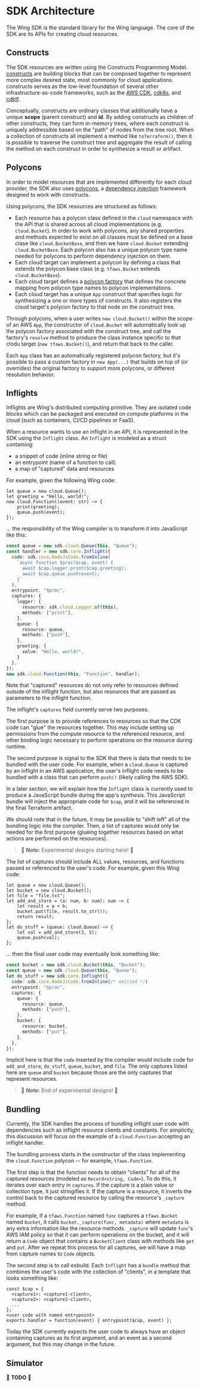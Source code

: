 # SDK Architecture

The Wing SDK is the standard library for the Wing language.
The core of the SDK are its APIs for creating cloud resources.

## Constructs

The SDK resources are written using the Constructs Programming Model.
[constructs](https://github.com/aws/constructs) are building blocks that can be composed together to represent more complex desired state, most commonly for cloud applications.
constructs serves as the low-level foundation of several other infrastructure-as-code frameworks, such as the [AWS CDK](https://github.com/aws/aws-cdk), [cdk8s](https://github.com/cdk8s-team/cdk8s), and [cdktf](https://github.com/hashicorp/terraform-cdk).

Conceptually, constructs are ordinary classes that additionally have a unique **scope** (parent construct) and **id**.
By adding constructs as children of other constructs, they can form in-memory trees, where each construct is uniquely addressible based on the "path" of nodes from the tree root.
When a collection of constructs all implement a method like `toTerraform()`, then it is possible to traverse the construct tree and aggregate the result of calling the method on each construct in order to synthesize a result or artifact.

## Polycons

In order to model resources that are implemented differently for each cloud provider, the SDK also uses [polycons](https://github.com/winglang/polycons), a [dependency injection](https://en.wikipedia.org/wiki/Dependency_injection) framework designed to work with constructs.

Using polycons, the SDK resources are structured as follows:

* Each resource has a polycon class defined in the `cloud` namespace with the API that is shared across all cloud implementations (e.g. `cloud.Bucket`).
  In order to work with polycons, any shared properties and methods expected to exist on all classes must be defined on a base clase like `cloud.BucketBase`, and then we have `cloud.Bucket` extending `cloud.BucketBase`.
  Each polycon also has a unique polycon type name needed for polycons to perform dependency injection on them.
* Each cloud target can implement a polycon by defining a class that extends the polycon base class (e.g. `tfaws.Bucket` extends `cloud.BucketBase`).
* Each cloud target defines a [polycon factory](https://github.com/winglang/polycons/blob/main/API.md#ipolyconfactory-) that defines the concrete mapping from polycon type names to polycon implementations.
* Each cloud target has a unique `App` construct that specifies logic for synthesizing a one or more types of constructs.
  It also registers the cloud target's polycon factory to that node on the construct tree.

Through polycons, when a user writes `new cloud.Bucket()` within the scope of an AWS `App`, the constructor of `cloud.Bucket` will automatically look up the polycon factory associated with the construct tree, and call the factory's `resolve` method to produce the class instance specific to that clodu target (`new tfaws.Bucket()`), and return that back to the caller.

Each `App` class has an automatically registered polycon factory, but it's possible to pass a custom factory in `new App(...)` that builds on top of (or overrides) the original factory to support more polycons, or different resolution behavior.

## Inflights

Inflights are Wing's distributed computing primitive.
They are isolated code blocks which can be packaged and executed on compute platforms in the cloud (such as containers, CI/CD pipelines or FaaS).

When a resource wants to use an inflight in an API, it is represented in the SDK using the `Inflight` class.
An `Inflight` is modeled as a struct containing:

* a snippet of code (inline string or file)
* an entrypoint (name of a function to call)
* a map of "captured" data and resources

For example, given the following Wing code:

```wing
let queue = new cloud.Queue();
let greeting = "Hello, world!";
new cloud.Function((event: str) ~> {
    print(greeting);
    queue.push(event);
});
```

... the responsibility of the Wing compiler is to transform it into JavaScript like this:

```ts
const queue = new sdk.cloud.Queue(this, "Queue");
const handler = new sdk.core.Inflight({
  code: sdk.core.NodeJsCode.fromInline(
    `async function $proc($cap, event) {
      await $cap.logger.print($cap.greeting);
      await $cap.queue.push(event);
    }`
  ),
  entrypoint: "$proc",
  captures: {
    logger: {
      resource: sdk.cloud.Logger.of(this),
      methods: ["print"],
    },
    queue: {
      resource: queue,
      methods: ["push"],
    },
    greeting: {
      value: "Hello, world!",
    }
  },
});
new sdk.cloud.Function(this, "Function", handler);
```

Note that "captured" resources do not only refer to resources defined outside of the inflight function, but also resources that are passed as parameters to the inflight function.

The inflight's `captures` field currently serve two purposes.

The first purpose is to provide references to resources so that the CDK code can "glue" the resources together.
This may include setting up permissions from the compute resource to the referenced resource, and other binding logic necessary to perform operations on the resource during runtime.

The second purpose is signal to the SDK that there is data that needs to be bundled with the user code.
For example, when a `cloud.Queue` is captured by an inflight in an AWS application, the user's inflight code needs to be bundled with a class that can perform `push()` (likely calling the AWS SDK).

In a later section, we will explain how the `Inflight` class is currently used to produce a JavaScript bundle during the app's synthesis.
This JavaScript bundle will inject the appropriate code for `$cap`, and it will be referenced in the final Terraform artifact.

We should note that in the future, it may be possible to "shift left" all of the bundling logic into the compiler. Then, a list of captures would only be needed for the first purpose (glueing together resources based on what actions are performed on the resources).

> 🧪 **Note:** Experimental designs starting here! 🧪

The list of captures should include ALL values, resources, and functions passed or referenced to the user's code.
For example, given this Wing code:

```wing
let queue = new cloud.Queue();
let bucket = new cloud.Bucket();
let file = "file.txt";
let add_and_store = (a: num, b: num): num ~> {
    let result = a + b;
    bucket.put(file, result.to_str());
    return result;
};
let do_stuff = (queue: cloud.Queue) ~> {
    let val = add_and_store(3, 5);
    queue.push(val);
};
```

... then the final user code may eventually look something like:

```ts
const bucket = new sdk.cloud.Bucket(this, "Bucket");
const queue = new sdk.cloud.Queue(this, "Queue");
let do_stuff = new sdk.core.Inflight({
  code: sdk.core.NodeJsCode.fromInline(/* omitted */)
  entrypoint: "$proc",
  captures: {
    queue: {
      resource: queue,
      methods: ["push"],
    },
    bucket: {
      resource: bucket,
      methods: ["put"],
    },
  },
});
```

Implicit here is that the `code` inserted by the compiler would include code for `add_and_store`, `do_stuff`, `queue`, `bucket`, and `file`. The only captures listed here are `queue` and `bucket` because those are the only captures that represent resources.

> 🧪 **Note:** End of experimental designs! 🧪

## Bundling

Currently, the SDK handles the process of bundling inflight user code with dependencies such as inflight resource clients and constants.
For simplicity, this discussion will focus on the example of a `cloud.Function` accepting an inflight handler.

The bundling process starts in the constructor of the class implementing the `cloud.Function` polycon -- for example, `tfaws.Function`.

The first step is that the function needs to obtain "clients" for all of the captured resources (modeled as `Record<string, Code>`).
To do this, it iterates over each entry in `captures`.
If the capture is a plain value or collection type, it just stringifies it.
If the capture is a resource, it inverts the control back to the captured resource by calling the resource's `_capture` method.

For example, if a `tfaws.Function` named `func` captures a `tfaws.Bucket` named `bucket`, it calls `bucket._capture(func, metadata)` where `metadata` is any extra information like the resource methods.
`_capture` will update `func`'s AWS IAM policy so that it can perform operations on the bucket, and it will return a `Code` object that contains a `BucketClient` class with methods like `get` and `put`.
After we repeat this process for all captures, we will have a map from capture names to `Code` objects.

The second step is to call esbuild.
Each `Inflight` has a `bundle` method that combines the user's code with the collection of "clients", in a template that looks something like:

```
const $cap = {
  <capture1>: <capture1-client>,
  <capture2>: <capture2-client>,
  ...
};
<user code with named entrypoint>
exports.handler = function(event) { entrypoint($cap, event) };
```

Today the SDK currently expects the user code to always have an object containing captures as its first argument, and an event as a second argument, but this may change in the future.

## Simulator

🚧 **TODO** 🚧
